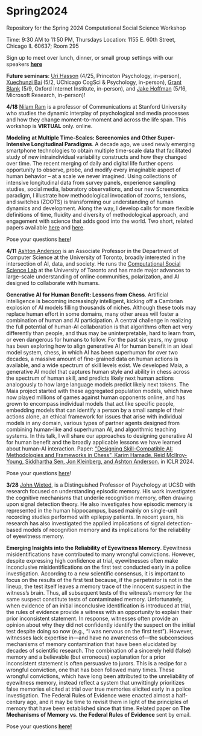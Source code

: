 # Spring2024
Repository for the Spring 2024 Computational Social Science Workshop

Time: 9:30 AM to 11:50 PM, Thursdays
Location: 1155 E. 60th Street, Chicago IL 60637; Room 295

Sign up to meet over lunch, dinner, or small group settings with our speakers [**here**](https://docs.google.com/spreadsheets/d/18tySJ3FJ8zT8Sh8JW6SixkFsZCOMSZOqru8kVEzVQwo/edit?usp=sharing)

**Future seminars**:  [Uri Hasson](https://psychology.princeton.edu/people/uri-hasson) (4/25, Princeton Psychology, in-person), [Xuechunzi Bai](https://www.xuechunzibai.com/) (5/2, UChicago CogSci & Psychology, in-person),	[Grant Blank](https://www.oii.ox.ac.uk/people/profiles/grant-blank/) (5/9, Oxford Internet Institute, in-person), and [Jake Hoffman](https://www.microsoft.com/en-us/research/people/jmh/) (5/16, Microsoft Research, in-person)!

**4/18** [Nilam Ram](https://profiles.stanford.edu/nilam-ram) is a professor of Communications at Stanford University who studies the dynamic interplay of psychological and media processes and how they change moment-to-moment and across the life span. This workshop is **VIRTUAL** only. online. 

**Modeling at Multiple Time-Scales: Screenomics and Other Super-Intensive Longitudinal Paradigms**. A decade ago, we used newly emerging smartphone technologies to obtain multiple time-scale data that facilitated study of new intraindividual variability constructs and how they changed over time. The recent merging of daily and digital life further opens opportunity to observe, probe, and modify every imaginable aspect of human behavior – at a scale we never imagined. Using collections of intensive longitudinal data from survey panels, experience sampling studies, social media, laboratory observations, and our new Screenomics paradigm, I illustrate how methodological invocation of zooms, tensions, and switches (ZOOTS) is transforming our understanding of human dynamics and development. Along the way, I develop calls for more flexible definitions of time, fluidity and diversity of methodological approach, and engagement with science that adds good into the world. Two short, related papers available [here](https://github.com/uchicago-computation-workshop/Spring2024/files/15014884/Reeves_etal_Nature_2020.pdf) and [here](https://github.com/uchicago-computation-workshop/Spring2024/files/15014982/Ram_etal_MolenaarFestchrift_MBR_2023.pdf).

Pose your questions [here](https://github.com/uchicago-computation-workshop/Spring2024/issues/3)!

**4/11** [Ashton Anderson](https://www.cs.toronto.edu/~ashton/) is an Associate Professor in the Department of Computer Science at the University of Toronto, broadly interested in the intersection of AI, data, and society. He runs the [Computational Social Science Lab](https://csslab.cs.toronto.edu/) at the University of Toronto and has made major advances to large-scale understanding of online communities, polarization, and AI designed to collaborate with humans.

**Generative AI for Human Benefit: Lessons from Chess**. Artificial intelligence is becoming increasingly intelligent, kicking off a Cambrian explosion of AI models filling thousands of niches. Although these tools may replace human effort in some domains, many other areas will foster a combination of human and AI participation. A central challenge in realizing the full potential of human-AI collaboration is that algorithms often act very differently than people, and thus may be uninterpretable, hard to learn from, or even dangerous for humans to follow. For the past six years, my group has been exploring how to align generative AI for human benefit in an ideal model system, chess, in which AI has been superhuman for over two decades, a massive amount of fine-grained data on human actions is available, and a wide spectrum of skill levels exist. We developed Maia, a generative AI model that captures human style and ability in chess across the spectrum of human skill, and predicts likely next human actions analogously to how large language models predict likely next tokens. The Maia project started with these aggregated population models, which have now played millions of games against human opponents online, and has grown to encompass individual models that act like specific people, embedding models that can identify a person by a small sample of their actions alone, an ethical framework for issues that arise with individual models in any domain, various types of partner agents designed from combining human-like and superhuman AI, and algorithmic teaching systems. In this talk, I will share our approaches to designing generative AI for human benefit and the broadly applicable lessons we have learned about human-AI interaction. Paper: ["Designing Skill-Compatible AI: Methodologies and Frameworks in Chess", Karim Hamade, Reid McIlroy-Young, Siddhartha Sen, Jon Kleinberg, and Ashton Anderson.](https://urldefense.com/v3/__https://www.cs.toronto.edu/*ashton/pubs/maia-partner-iclr24.pdf__;fg!!BpyFHLRN4TMTrA!5ggUKNc5qX0BM3wzdSdqoyryrug_ikaRob9TYpuygrh-tiCNwSPtgekQKn8D86xZbcdCn85Ro5otlccayN9yQIw$) in ICLR 2024.

Pose your questions [here](https://github.com/uchicago-computation-workshop/Spring2024/issues/2)!

**3/28** [John Wixted](https://psychology.ucsd.edu/people/profiles/jwixted.html), is a Distinguished Professor of Psychology at UCSD with research focused on understanding episodic memory. His work investigates the cognitive mechanisms that underlie recognition memory, often drawing upon signal detection theory. He also investigates how episodic memory is represented in the human hippocampus, based mainly on single-unit recording studies performed with epilepsy patients. In recent years, his research has also investigated the applied implications of signal detection-based models of recognition memory and its implications for the reliability of eyewitness memory.

**Emerging Insights into the Reliability of Eyewitness Memory**. Eyewitness misidentifications have contributed to many wrongful convictions. However, despite expressing high confidence at trial, eyewitnesses often make inconclusive misidentifications on the first test conducted early in a police investigation. According to a new scientific consensus, it is important to focus on the results of the first test because, if the perpetrator is not in the lineup, the test itself leaves a memory trace of the innocent suspect in the witness’s brain. Thus, all subsequent tests of the witness’s memory for the same suspect constitute tests of contaminated memory. Unfortunately, when evidence of an initial inconclusive identification is introduced at trial, the rules of evidence provide a witness with an opportunity to explain their prior inconsistent statement. In response, witnesses often provide an opinion about why they did not confidently identify the suspect on the initial test despite doing so now (e.g., “I was nervous on the first test”). However, witnesses lack expertise in—and have no awareness of—the subconscious mechanisms of memory contamination that have been elucidated by decades of scientific research. The combination of a sincerely held (false) memory and a believable (but erroneous) explanation for a prior inconsistent statement is often persuasive to jurors. This is a recipe for a wrongful conviction, one that has been followed many times. These wrongful convictions, which have long been attributed to the unreliability of eyewitness memory, instead reflect a system that unwittingly prioritizes false memories elicited at trial over true memories elicited early in a police investigation. The Federal Rules of Evidence were enacted almost a half-century ago, and it may be time to revisit them in light of the principles of memory that have been established since that time. Related paper on **The Mechanisms of Memory vs. the Federal Rules of Evidence** sent by email.

Pose your questions [**here!**](https://github.com/uchicago-computation-workshop/Spring2024/issues/1)
